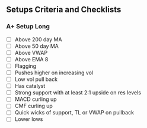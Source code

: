 ## Setups Criteria and Checklists ##

### A+ Setup Long ###

- [ ] Above 200 day MA
- [ ] Above 50 day MA
- [ ] Above VWAP
- [ ] Above EMA 8
- [ ] Flagging
- [ ] Pushes higher on increasing vol
- [ ] Low vol pull back
- [ ] Has catalyst
- [ ] Strong support with at least 2:1 upside on res levels
- [ ] MACD curling up
- [ ] CMF curling up
- [ ] Quick wicks of support, TL or VWAP on pullback
- [ ] Lower lows